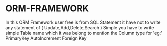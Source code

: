 # ORM-FRAMEWORK
In this ORM Framework user free is from SQL Statement it have not to write any statement of ( Update,Add,Delete,Search ) Simple you have to write simple Table name which it was belong to mention the Column type for 'eg:' PrimaryKey AutoIncrement  Foreign Key

